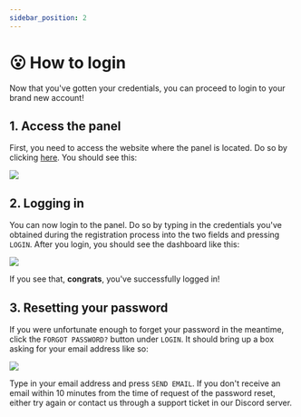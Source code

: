 ```yaml
---
sidebar_position: 2
---
```


# 😮 How to login
Now that you've gotten your credentials, you can proceed to login to your brand new account!

## 1. Access the panel
First, you need to access the website where the panel is located. Do so by clicking [here](https://panel.zenet.host). 
You should see this: 

![](https://cdn.discordapp.com/attachments/911733230795911230/949712349986705438/chrome_-_05-03-2022_17-57-23.png)

## 2. Logging in
You can now login to the panel. Do so by typing in the credentials you've obtained during the registration process into the two fields and pressing `LOGIN`. 
After you login, you should see the dashboard like this:

![](https://cdn.discordapp.com/attachments/911733230795911230/949713267356479558/hzcs9.png)

If you see that, **congrats**, you've successfully logged in!

## 3. Resetting your password
If you were unfortunate enough to forget your password in the meantime, click the `FORGOT PASSWORD?` button under `LOGIN`.
It should bring up a box asking for your email address like so:

![](https://cdn.discordapp.com/attachments/911733230795911230/949714126479982642/chrome_-_05-03-2022_18-04-40.png)

Type in your email address and press `SEND EMAIL`. 
If you don't receive an email within 10 minutes from the time of request of the password reset, either try again or contact us through a support ticket in our Discord server.
